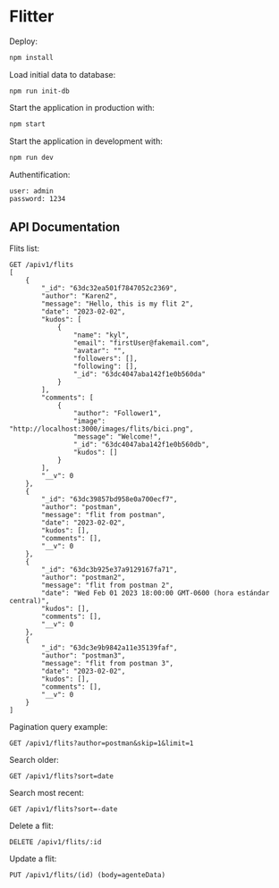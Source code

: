 # Flitter

Deploy:

```sh
npm install
```

Load initial data to database:

```
npm run init-db
```

Start the application in production with:

```sh
npm start
```

Start the application in development with:

```sh
npm run dev
```
Authentification:

```sh
user: admin
password: 1234
```

## API Documentation

Flits list:
```
GET /apiv1/flits
[
    {
        "_id": "63dc32ea501f7847052c2369",
        "author": "Karen2",
        "message": "Hello, this is my flit 2",
        "date": "2023-02-02",
        "kudos": [
            {
                "name": "kyl",
                "email": "firstUser@fakemail.com",
                "avatar": "",
                "followers": [],
                "following": [],
                "_id": "63dc4047aba142f1e0b560da"
            }
        ],
        "comments": [
            {
                "author": "Follower1",
                "image": "http://localhost:3000/images/flits/bici.png",
                "message": "Welcome!",
                "_id": "63dc4047aba142f1e0b560db",
                "kudos": []
            }
        ],
        "__v": 0
    },
    {
        "_id": "63dc39857bd958e0a700ecf7",
        "author": "postman",
        "message": "flit from postman",
        "date": "2023-02-02",
        "kudos": [],
        "comments": [],
        "__v": 0
    },
    {
        "_id": "63dc3b925e37a9129167fa71",
        "author": "postman2",
        "message": "flit from postman 2",
        "date": "Wed Feb 01 2023 18:00:00 GMT-0600 (hora estándar central)",
        "kudos": [],
        "comments": [],
        "__v": 0
    },
    {
        "_id": "63dc3e9b9842a11e35139faf",
        "author": "postman3",
        "message": "flit from postman 3",
        "date": "2023-02-02",
        "kudos": [],
        "comments": [],
        "__v": 0
    }
]
```

Pagination query example:

```
GET /apiv1/flits?author=postman&skip=1&limit=1
```


Search older:

```
GET /apiv1/flits?sort=date
```

Search most recent:

```
GET /apiv1/flits?sort=-date
```

Delete a flit:

```
DELETE /apiv1/flits/:id
```

Update a flit:

```
PUT /apiv1/flits/(id) (body=agenteData)
```
